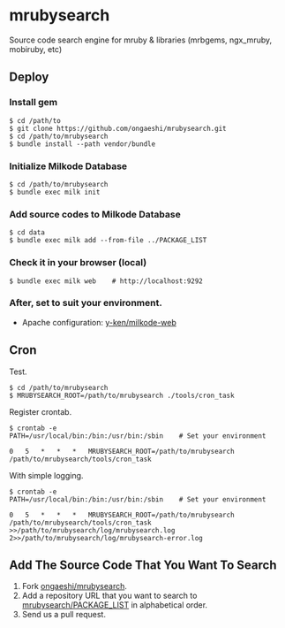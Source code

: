mrubysearch
===========

Source code search engine for mruby &amp; libraries (mrbgems, ngx_mruby, mobiruby, etc)

## Deploy

### Install gem

```
$ cd /path/to
$ git clone https://github.com/ongaeshi/mrubysearch.git
$ cd /path/to/mrubysearch
$ bundle install --path vendor/bundle
```

### Initialize Milkode Database

```
$ cd /path/to/mrubysearch
$ bundle exec milk init
```

### Add source codes to Milkode Database

```
$ cd data
$ bundle exec milk add --from-file ../PACKAGE_LIST
```

### Check it in your browser (local)

```
$ bundle exec milk web    # http://localhost:9292
```

### After, set to suit your environment.

- Apache configuration: [y-ken/milkode-web](https://github.com/y-ken/milkode-web)

## Cron

Test.

```
$ cd /path/to/mrubysearch
$ MRUBYSEARCH_ROOT=/path/to/mrubysearch ./tools/cron_task
```

Register crontab.

```
$ crontab -e
PATH=/usr/local/bin:/bin:/usr/bin:/sbin    # Set your environment

0	5	*	*	*	MRUBYSEARCH_ROOT=/path/to/mrubysearch /path/to/mrubysearch/tools/cron_task
```

With simple logging.

```
$ crontab -e
PATH=/usr/local/bin:/bin:/usr/bin:/sbin    # Set your environment

0	5	*	*	*	MRUBYSEARCH_ROOT=/path/to/mrubysearch /path/to/mrubysearch/tools/cron_task  >>/path/to/mrubysearch/log/mrubysearch.log 2>>/path/to/mrubysearch/log/mrubysearch-error.log
```


## Add The Source Code That You Want To Search

1. Fork [ongaeshi/mrubysearch](https://github.com/ongaeshi/mrubysearch/tree/master).
2. Add a repository URL that you want to search to [mrubysearch/PACKAGE_LIST](https://github.com/ongaeshi/mrubysearch/blob/master/PACKAGE_LIST) in alphabetical order.
3. Send us a pull request.


